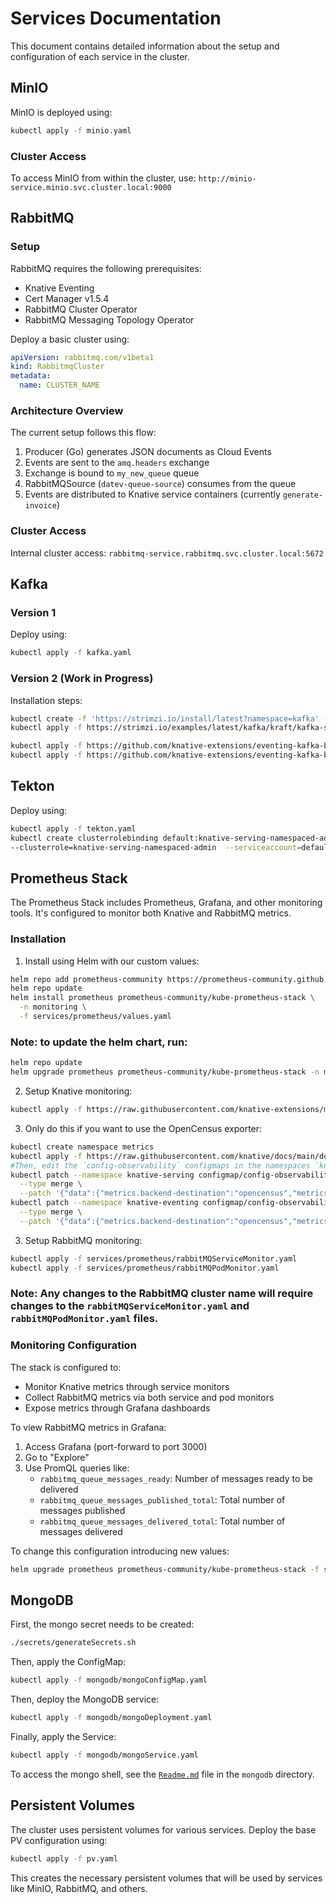 # Services Documentation

This document contains detailed information about the setup and configuration of each service in the cluster.

## MinIO

MinIO is deployed using:

```bash
kubectl apply -f minio.yaml
```

### Cluster Access
To access MinIO from within the cluster, use: `http://minio-service.minio.svc.cluster.local:9000`

## RabbitMQ

### Setup

RabbitMQ requires the following prerequisites:
- Knative Eventing
- Cert Manager v1.5.4
- RabbitMQ Cluster Operator
- RabbitMQ Messaging Topology Operator

Deploy a basic cluster using:

```yaml
apiVersion: rabbitmq.com/v1beta1
kind: RabbitmqCluster
metadata:
  name: CLUSTER_NAME
```

### Architecture Overview
The current setup follows this flow:
1. Producer (Go) generates JSON documents as Cloud Events
2. Events are sent to the `amq.headers` exchange
3. Exchange is bound to `my_new_queue` queue
4. RabbitMQSource (`datev-queue-source`) consumes from the queue
5. Events are distributed to Knative service containers (currently `generate-invoice`)

### Cluster Access
Internal cluster access: `rabbitmq-service.rabbitmq.svc.cluster.local:5672`

## Kafka

### Version 1
Deploy using:
```bash
kubectl apply -f kafka.yaml
```

### Version 2 (Work in Progress)
Installation steps:
```bash
kubectl create -f 'https://strimzi.io/install/latest?namespace=kafka' -n kafka
kubectl apply -f https://strimzi.io/examples/latest/kafka/kraft/kafka-single-node.yaml -n kafka

kubectl apply -f https://github.com/knative-extensions/eventing-kafka-broker/releases/download/knative-v1.15.3/eventing-kafka-controller.yaml
kubectl apply -f https://github.com/knative-extensions/eventing-kafka-broker/releases/download/knative-v1.15.3/eventing-kafka-source.yaml
```

## Tekton

Deploy using:
```bash
kubectl apply -f tekton.yaml
kubectl create clusterrolebinding default:knative-serving-namespaced-admin \
--clusterrole=knative-serving-namespaced-admin  --serviceaccount=default:default
```

## Prometheus Stack

The Prometheus Stack includes Prometheus, Grafana, and other monitoring tools. It's configured to monitor both Knative and RabbitMQ metrics.

### Installation

1. Install using Helm with our custom values:
```bash
helm repo add prometheus-community https://prometheus-community.github.io/helm-charts
helm repo update
helm install prometheus prometheus-community/kube-prometheus-stack \
  -n monitoring \
  -f services/prometheus/values.yaml
```

### Note: to update the helm chart, run:
```bash
helm repo update
helm upgrade prometheus prometheus-community/kube-prometheus-stack -n monitoring -f services/prometheus/values.yaml
```

2. Setup Knative monitoring:
```bash
kubectl apply -f https://raw.githubusercontent.com/knative-extensions/monitoring/main/servicemonitor.yaml
```

3. Only do this if you want to use the OpenCensus exporter:
```bash
kubectl create namespace metrics
kubectl apply -f https://raw.githubusercontent.com/knative/docs/main/docs/serving/observability/metrics/collector.yaml
#Then, edit the `config-observability` configmaps in the namespaces `knative-serving` and `knative-eventing`:
kubectl patch --namespace knative-serving configmap/config-observability \
  --type merge \
  --patch '{"data":{"metrics.backend-destination":"opencensus","metrics.request-metrics-backend-destination":"opencensus","metrics.opencensus-address":"otel-collector.metrics:55678"}}'
kubectl patch --namespace knative-eventing configmap/config-observability \
  --type merge \
  --patch '{"data":{"metrics.backend-destination":"opencensus","metrics.opencensus-address":"otel-collector.metrics:55678"}}'
```



3. Setup RabbitMQ monitoring:
```bash
kubectl apply -f services/prometheus/rabbitMQServiceMonitor.yaml
kubectl apply -f services/prometheus/rabbitMQPodMonitor.yaml
```
### Note: Any changes to the RabbitMQ cluster name will require changes to the `rabbitMQServiceMonitor.yaml` and `rabbitMQPodMonitor.yaml` files.

### Monitoring Configuration

The stack is configured to:
- Monitor Knative metrics through service monitors
- Collect RabbitMQ metrics via both service and pod monitors
- Expose metrics through Grafana dashboards

To view RabbitMQ metrics in Grafana:
1. Access Grafana (port-forward to port 3000)
2. Go to "Explore"
3. Use PromQL queries like:
   - `rabbitmq_queue_messages_ready`: Number of messages ready to be delivered
   - `rabbitmq_queue_messages_published_total`: Total number of messages published
   - `rabbitmq_queue_messages_delivered_total`: Total number of messages delivered

To change this configuration introducing new values:
```bash
helm upgrade prometheus prometheus-community/kube-prometheus-stack -f services/prometheus/values.yaml -n monitoring
```



## MongoDB

First, the mongo secret needs to be created:
```bash
./secrets/generateSecrets.sh
```
Then, apply the ConfigMap:
```bash
kubectl apply -f mongodb/mongoConfigMap.yaml
```

Then, deploy the MongoDB service:
```bash
kubectl apply -f mongodb/mongoDeployment.yaml
```
Finally, apply the Service:
```bash
kubectl apply -f mongodb/mongoService.yaml
```

To access the mongo shell, see the [`Readme.md`](../mongodb/Readme.md) file in the `mongodb` directory.


## Persistent Volumes

The cluster uses persistent volumes for various services. Deploy the base PV configuration using:

```bash
kubectl apply -f pv.yaml
```

This creates the necessary persistent volumes that will be used by services like MinIO, RabbitMQ, and others.
